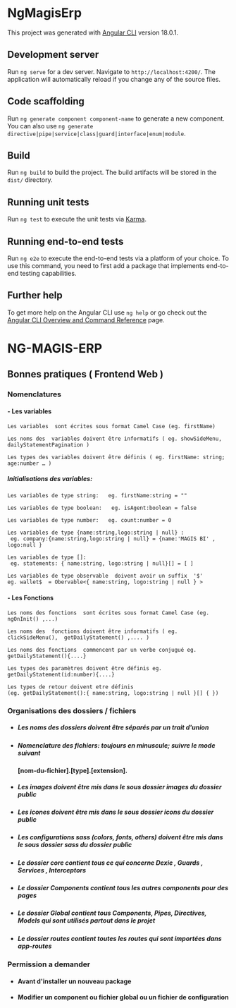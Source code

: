 # NgMagisErp

This project was generated with [Angular CLI](https://github.com/angular/angular-cli) version 18.0.1.

## Development server

Run `ng serve` for a dev server. Navigate to `http://localhost:4200/`. The application will automatically reload if you change any of the source files.

## Code scaffolding

Run `ng generate component component-name` to generate a new component. You can also use `ng generate directive|pipe|service|class|guard|interface|enum|module`.

## Build

Run `ng build` to build the project. The build artifacts will be stored in the `dist/` directory.

## Running unit tests

Run `ng test` to execute the unit tests via [Karma](https://karma-runner.github.io).

## Running end-to-end tests

Run `ng e2e` to execute the end-to-end tests via a platform of your choice. To use this command, you need to first add a package that implements end-to-end testing capabilities.

## Further help

To get more help on the Angular CLI use `ng help` or go check out the [Angular CLI Overview and Command Reference](https://angular.dev/tools/cli) page.

# NG-MAGIS-ERP

## Bonnes pratiques ( Frontend Web )

### Nomenclatures

#### - Les variables

    Les variables  sont écrites sous format Camel Case (eg. firstName)

    Les noms des  variables doivent être informatifs ( eg. showSideMenu,    dailyStatementPagination )

    Les types des variables doivent être définis ( eg. firstName: string; age:number … )

##### Initialisations des variables:

    Les variables de type string:   eg. firstName:string = ""

    Les variables de type boolean:   eg. isAgent:boolean = false

    Les variables de type number:   eg. count:number = 0

    Les variables de type {name:string,logo:string | null} :
     eg. company:{name:string,logo:string | null} = {name:'MAGIS BI' , logo:null }

    Les variables de type []:
     eg. statements: { name:string, logo:string | null}[] = [ ]

    Les variables de type observable  doivent avoir un suffix  '$'
    eg. wallet$  = Obervable<{ name:string, logo:string | null } >

#### - Les Fonctions

    Les noms des fonctions  sont écrites sous format Camel Case (eg. ngOnInit() ,...)

    Les noms des  fonctions doivent être informatifs ( eg. clickSideMenu(),  getDailyStatement() ,.... )

    Les noms des fonctions  commencent par un verbe conjugué eg. getDailyStatement(){....}

    Les types des paramètres doivent être définis eg. getDailyStatement(id:number){....}

    Les types de retour doivent etre définis
    (eg. getDailyStatement():{ name:string, logo:string | null }[] { })

### Organisations des dossiers / fichiers

- ##### Les noms des dossiers doivent être séparés par un trait d'union
- ##### Nomenclature des fichiers: toujours en minuscule; suivre le mode suivant
  #### [nom-du-fichier].[type].[extension].
- ##### Les images doivent être mis dans le sous dossier images du dossier public
- ##### Les icones doivent être mis dans le sous dossier icons du dossier public
- ##### Les configurations sass (colors, fonts, others) doivent être mis dans le sous dossier sass du dossier public
- ##### Le dossier core contient tous ce qui concerne Dexie , Guards , Services , Interceptors
- ##### Le dossier Components contient tous les autres components pour des pages
- ##### Le dossier Global contient tous Components, Pipes, Directives, Models qui sont utilisés partout dans le projet
- ##### Le dossier routes contient toutes les routes qui sont importées dans app-routes

### Permission a demander

- #### Avant d'installer un nouveau package
- #### Modifier un component ou fichier global ou un fichier de configuration
